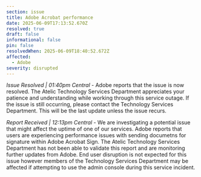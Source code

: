 ```yaml
---
section: issue
title: Adobe Acrobat performance
date: 2025-06-09T17:13:52.670Z
resolved: true
draft: false
informational: false
pin: false
resolvedWhen: 2025-06-09T18:40:52.672Z
affected:
  - Adobe
severity: disrupted
---
```

*Issue Resolved | 01:40pm Central* - Adobe reports that the issue is now resolved. The Atelic Technology Services Department appreciates your patience and understanding while working through this service outage. If the issue is still occurring, please contact the Technology Services Department. This will be the last update unless the issue recurs.

*Report Received | 12:13pm Central* - We are investigating a potential issue that might affect the uptime of one of our services. Adobe reports that users are experiencing performance issues with sending documetns for signature within Adobe Acrobat Sign. The Atelic Technology Services Department has not been able to validate this report and are monitoring further updates from Adobe. End user disruption is not expected for this issue however members of the Technology Services Department may be affected if attempting to use the admin console during this service incident.